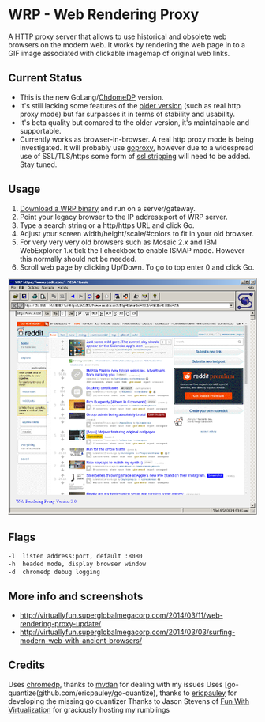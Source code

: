 # WRP - Web Rendering Proxy

A HTTP proxy server that allows to use historical and obsolete web browsers on the modern web. It works by rendering the web page in to a GIF image associated with clickable imagemap of original web links.

## Current Status

* This is the new GoLang/[ChdomeDP](https://github.com/chromedp/chromedp) version.
* It's still lacking some features of the [older version](/old) (such as real http proxy mode) but far surpasses it in terms of stability and usability. 
* It's beta quality but comared to the older version, it's maintainable and supportable.
* Currently works as browser-in-browser. A real http proxy mode is being investigated. It will probably use [goproxy](https://github.com/elazarl/goproxy), however due to a widespread use of SSL/TLS/https some form of [ssl stripping](https://moxie.org/software/sslstrip/) will need to be added. Stay tuned.

## Usage	

1. [Download a WRP binary](https://github.com/tenox7/wrp/releases) and run on a  server/gateway. 	
2. Point your legacy browser to the IP address:port of WRP server.	
3. Type a search string or a http/https URL and click Go.	
4. Adjust your screen width/height/scale/#colors to fit in your old browser.	
5. For very very very old browsers such as Mosaic 2.x and IBM WebExplorer 1.x tick the I checkbox to enable ISMAP mode. However this normally should not be needed.	
6. Scroll web page by clicking Up/Down. To go to top enter 0 and click Go.

![ncsa mosaic on reddit in 2019](wrp.png)

## Flags
```
-l  listen address:port, default :8080
-h  headed mode, display browser window
-d  chromedp debug logging
```

## More info and screenshots
* http://virtuallyfun.superglobalmegacorp.com/2014/03/11/web-rendering-proxy-update/
* http://virtuallyfun.superglobalmegacorp.com/2014/03/03/surfing-modern-web-with-ancient-browsers/

## Credits 
Uses [chromedp](https://github.com/chromedp), thanks to [mvdan](https://github.com/mvdan) for dealing with my issues
Uses [go-quantize(github.com/ericpauley/go-quantize), thanks to [ericpauley](https://github.com/ericpauley) for developing the missing go quantizer
Thanks to Jason Stevens of [Fun With Virtualization](https://virtuallyfun.com/) for graciously hosting my rumblings

